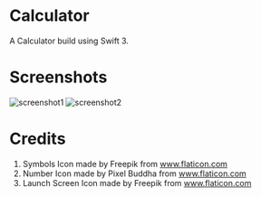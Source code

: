 # Calculator
A Calculator build using Swift 3.

# Screenshots
![screenshot1](https://user-images.githubusercontent.com/20210939/27738380-cd6f2124-5dc8-11e7-993e-8f4da3d71708.png)
![screenshot2](https://user-images.githubusercontent.com/20210939/27738379-cd6e565e-5dc8-11e7-8e12-60e116193577.png)

# Credits

1. Symbols Icon made by Freepik from www.flaticon.com 
2. Number Icon made by Pixel Buddha from www.flaticon.com
3. Launch Screen Icon made by Freepik from www.flaticon.com 
